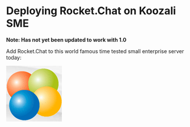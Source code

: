 # Deploying Rocket.Chat on Koozali SME

**Note: Has not yet been updated to work with 1.0**

Add Rocket.Chat to this world famous time tested small enterprise server today:

[![Koozali SME](https://raw.githubusercontent.com/Sing-Li/bbug/master/images/koozali.png)](https://wiki.contribs.org/Rocket_Chat)

